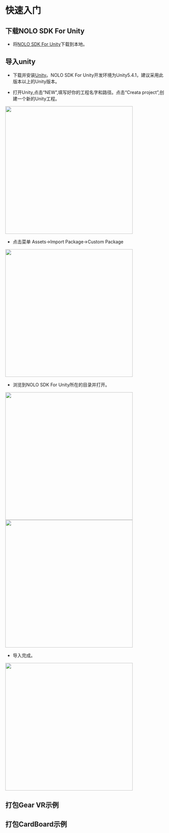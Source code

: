 # 快速入门

## 下载NOLO SDK For Unity
* 将[NOLO SDK For Unity](https://github.com/LyrobotixNolo/Unity/tree/master/UnityPackage)下载到本地。
## 导入unity
* 下载并安装[Unity](https://unity3d.com)。NOLO SDK For Unity开发环境为Unity5.4.1，建议采用此版本以上的Unity版本。  

* 打开Unity,点击“NEW”,填写好你的工程名字和路径。点击“Creata project”,创建一个新的Unity工程。  
<div><img width = 400 heigh = 280 src="https://github.com/LyrobotixNolo/Unity/blob/master/Documents/Image/createunityproject.png"></div>  

  * 点击菜单 Assets->Import Package->Custom Package  
  <div><img width = 400 heigh = 280 src="https://github.com/LyrobotixNolo/Unity/blob/master/Documents/Image/importpackage.PNG"></div>  
  
* 浏览到NOLO SDK For Unity所在的目录并打开。  
<div><img width = 400 heigh = 280 src="https://github.com/LyrobotixNolo/Unity/blob/master/Documents/Image/selectpackage.PNG"> </div> 
<div><img width = 400 heigh = 280 src="https://github.com/LyrobotixNolo/Unity/blob/master/Documents/Image/selectopen.png"></div>  

* 导入完成。  
<div><img width = 400 heigh = 280 src="https://github.com/LyrobotixNolo/Unity/blob/master/Documents/Image/importfinish.png"></div>  

## 打包Gear VR示例
## 打包CardBoard示例

